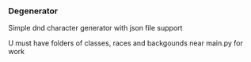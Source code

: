 ### Degenerator
Simple dnd character generator with json file support

U must have folders of classes, races and backgounds near main.py for work
